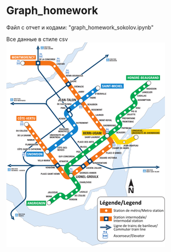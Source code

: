# Graph_homework
Файл с отчет и кодами: "graph_homework_sokolov.ipynb"

Все данные в стиле csv
![alt text](420px-Montrealmetromap.svg.png)
